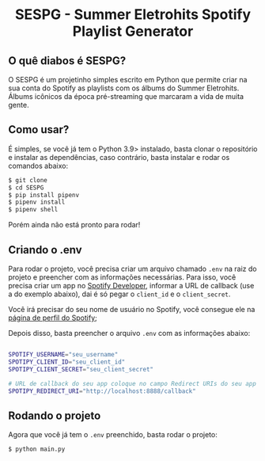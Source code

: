 <h1 align="center">SESPG - Summer Eletrohits Spotify Playlist Generator</h1>

## O quê diabos é SESPG?

O SESPG é um projetinho simples escrito em Python que permite criar na sua conta do Spotify as playlists com os álbums do Summer Eletrohits. Álbums icônicos da época pré-streaming que marcaram a vida de muita gente.

## Como usar?

É simples, se você já tem o Python 3.9> instalado, basta clonar o repositório e instalar as dependências, caso contrário, basta instalar e rodar os comandos abaixo:

```bash
$ git clone
$ cd SESPG
$ pip install pipenv
$ pipenv install
$ pipenv shell
```

Porém ainda não está pronto para rodar!

## Criando o .env

Para rodar o projeto, você precisa criar um arquivo chamado `.env` na raiz do projeto e preencher com as informações necessárias. Para isso, você precisa criar um app no [Spotify Developer](https://developer.spotify.com/dashboard/applications), informar a URL de callback (use a do exemplo abaixo), dai é só pegar o `client_id` e o `client_secret`.

Você irá precisar do seu nome de usuário no Spotify, você consegue ele na [página de perfil do Spotify](https://www.spotify.com/br/account/overview/);

Depois disso, basta preencher o arquivo `.env` com as informações abaixo:

```bash

SPOTIFY_USERNAME="seu_username"
SPOTIPY_CLIENT_ID="seu_client_id"
SPOTIPY_CLIENT_SECRET="seu_client_secret"

# URL de callback do seu app coloque no campo Redirect URIs do seu app no site do Spotify Developer
SPOTIPY_REDIRECT_URI="http://localhost:8888/callback"
```

## Rodando o projeto

Agora que você já tem o `.env` preenchido, basta rodar o projeto:

```bash
$ python main.py
```
